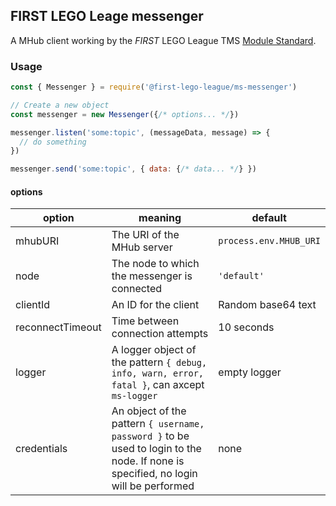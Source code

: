 ## FIRST LEGO Leage messenger
A MHub client working by the _FIRST_ LEGO League TMS [Module Standard](https://github.com/FirstLegoLeagueIL/architecture/blob/master/module-standard/v1.0-SNAPSHOT.md#log-messages).

### Usage

```javascript
const { Messenger } = require('@first-lego-league/ms-messenger')

// Create a new object
const messenger = new Messenger({/* options... */})

messenger.listen('some:topic', (messageData, message) => {
  // do something
})

messenger.send('some:topic', { data: {/* data... */} })
```

#### options

| **option** | **meaning** |  **default** |
|--|--|--|
| mhubURI | The URI of the MHub server | `process.env.MHUB_URI` |
| node | The node to which the messenger is connected | `'default'` |
| clientId| An ID for the client | Random base64 text |
| reconnectTimeout | Time between connection attempts | 10 seconds |
| logger | A logger object of the pattern `{ debug, info, warn, error, fatal }`, can axcept `ms-logger` | empty logger |
| credentials | An object of the pattern `{ username, password }` to be used to login to the node. If none is specified, no login will be performed | none |